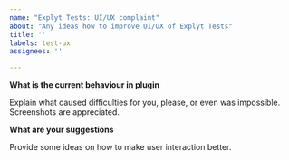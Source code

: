 ```yaml
---
name: "Explyt Tests: UI/UX complaint"
about: "Any ideas how to improve UI/UX of Explyt Tests"
title: ''
labels: test-ux
assignees: ''

---
```


**What is the current behaviour in plugin**

Explain what caused difficulties for you, please, or even was impossible.
Screenshots are appreciated.

**What are your suggestions**

Provide some ideas on how to make user interaction better.
